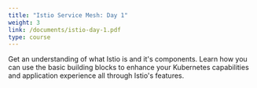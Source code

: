 ```yaml
---
title: "Istio Service Mesh: Day 1"
weight: 3
link: /documents/istio-day-1.pdf
type: course
---
```


Get an understanding of what Istio is and it's components. Learn how you can use
the basic building blocks to enhance your Kubernetes capabilities and
application experience all through Istio's features.
